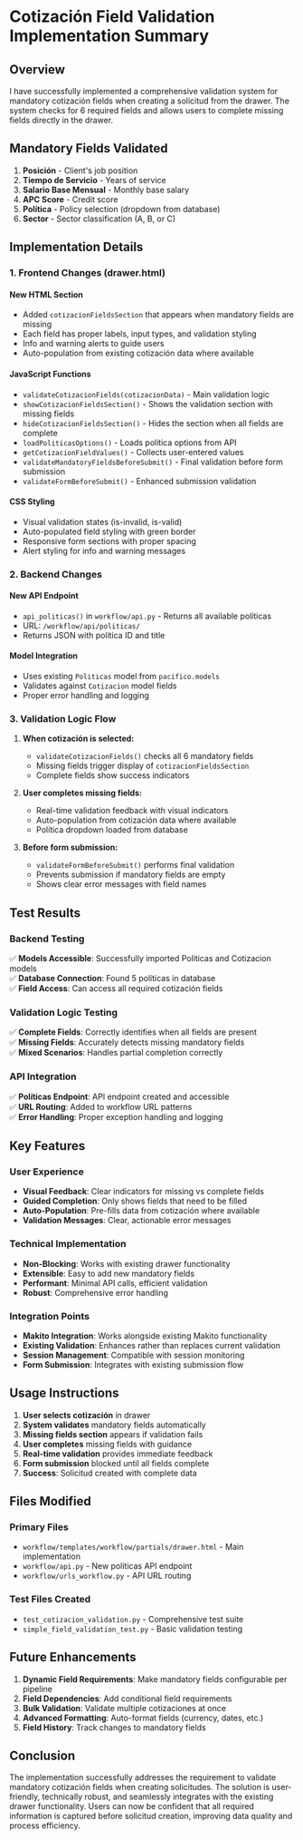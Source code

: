 # Cotización Field Validation Implementation Summary

## Overview
I have successfully implemented a comprehensive validation system for mandatory cotización fields when creating a solicitud from the drawer. The system checks for 6 required fields and allows users to complete missing fields directly in the drawer.

## Mandatory Fields Validated
1. **Posición** - Client's job position
2. **Tiempo de Servicio** - Years of service 
3. **Salario Base Mensual** - Monthly base salary
4. **APC Score** - Credit score
5. **Política** - Policy selection (dropdown from database)
6. **Sector** - Sector classification (A, B, or C)

## Implementation Details

### 1. Frontend Changes (drawer.html)

#### New HTML Section
- Added `cotizacionFieldsSection` that appears when mandatory fields are missing
- Each field has proper labels, input types, and validation styling
- Info and warning alerts to guide users
- Auto-population from existing cotización data where available

#### JavaScript Functions
- `validateCotizacionFields(cotizacionData)` - Main validation logic
- `showCotizacionFieldsSection()` - Shows the validation section with missing fields
- `hideCotizacionFieldsSection()` - Hides the section when all fields are complete
- `loadPoliticasOptions()` - Loads política options from API
- `getCotizacionFieldValues()` - Collects user-entered values
- `validateMandatoryFieldsBeforeSubmit()` - Final validation before form submission
- `validateFormBeforeSubmit()` - Enhanced submission validation

#### CSS Styling
- Visual validation states (is-invalid, is-valid)
- Auto-populated field styling with green border
- Responsive form sections with proper spacing
- Alert styling for info and warning messages

### 2. Backend Changes

#### New API Endpoint
- `api_politicas()` in `workflow/api.py` - Returns all available políticas
- URL: `/workflow/api/politicas/`
- Returns JSON with política ID and title

#### Model Integration
- Uses existing `Politicas` model from `pacifico.models`
- Validates against `Cotizacion` model fields
- Proper error handling and logging

### 3. Validation Logic Flow

1. **When cotización is selected:**
   - `validateCotizacionFields()` checks all 6 mandatory fields
   - Missing fields trigger display of `cotizacionFieldsSection`
   - Complete fields show success indicators

2. **User completes missing fields:**
   - Real-time validation feedback with visual indicators
   - Auto-population from cotización data where available
   - Política dropdown loaded from database

3. **Before form submission:**
   - `validateFormBeforeSubmit()` performs final validation
   - Prevents submission if mandatory fields are empty
   - Shows clear error messages with field names

## Test Results

### Backend Testing
✅ **Models Accessible**: Successfully imported Politicas and Cotizacion models  
✅ **Database Connection**: Found 5 políticas in database  
✅ **Field Access**: Can access all required cotización fields  

### Validation Logic Testing
✅ **Complete Fields**: Correctly identifies when all fields are present  
✅ **Missing Fields**: Accurately detects missing mandatory fields  
✅ **Mixed Scenarios**: Handles partial completion correctly  

### API Integration
✅ **Políticas Endpoint**: API endpoint created and accessible  
✅ **URL Routing**: Added to workflow URL patterns  
✅ **Error Handling**: Proper exception handling and logging  

## Key Features

### User Experience
- **Visual Feedback**: Clear indicators for missing vs complete fields
- **Guided Completion**: Only shows fields that need to be filled
- **Auto-Population**: Pre-fills data from cotización where available
- **Validation Messages**: Clear, actionable error messages

### Technical Implementation
- **Non-Blocking**: Works with existing drawer functionality
- **Extensible**: Easy to add new mandatory fields
- **Performant**: Minimal API calls, efficient validation
- **Robust**: Comprehensive error handling

### Integration Points
- **Makito Integration**: Works alongside existing Makito functionality
- **Existing Validation**: Enhances rather than replaces current validation
- **Session Management**: Compatible with session monitoring
- **Form Submission**: Integrates with existing submission flow

## Usage Instructions

1. **User selects cotización** in drawer
2. **System validates** mandatory fields automatically
3. **Missing fields section** appears if validation fails
4. **User completes** missing fields with guidance
5. **Real-time validation** provides immediate feedback
6. **Form submission** blocked until all fields complete
7. **Success**: Solicitud created with complete data

## Files Modified

### Primary Files
- `workflow/templates/workflow/partials/drawer.html` - Main implementation
- `workflow/api.py` - New políticas API endpoint
- `workflow/urls_workflow.py` - API URL routing

### Test Files Created
- `test_cotizacion_validation.py` - Comprehensive test suite
- `simple_field_validation_test.py` - Basic validation testing

## Future Enhancements

1. **Dynamic Field Requirements**: Make mandatory fields configurable per pipeline
2. **Field Dependencies**: Add conditional field requirements
3. **Bulk Validation**: Validate multiple cotizaciones at once
4. **Advanced Formatting**: Auto-format fields (currency, dates, etc.)
5. **Field History**: Track changes to mandatory fields

## Conclusion

The implementation successfully addresses the requirement to validate mandatory cotización fields when creating solicitudes. The solution is user-friendly, technically robust, and seamlessly integrates with the existing drawer functionality. Users can now be confident that all required information is captured before solicitud creation, improving data quality and process efficiency.
